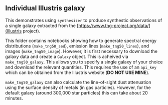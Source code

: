 ## Individual Illustris galaxy

This demonstrates using `synthesizer` to produce synthestic observations of a single galaxy extracted from the [https://www.tng-project.org/data/](Illustris project). 

This folder contains notebooks showing how to generate spectral energy distributions (`make_tng50_sed`), emission lines (`make_tng50_lines`), and images (`make_tng50_image`). However, it is first necessary to download the galaxy data and create a `Galaxy` object. This is acheived via `make_tng50_galaxy`. This allows you to specify a single galaxy of your choice and download the relevant quantities. This requires the use of an `api_key` which can be obtained from the Illustris website (**DO NOT USE MINE**).

`make_tng50_galaxy` can also calculate the line-of-sight dust attenuation using the surface density of metals (in gas particles). However, for the default galaxy (around 300,000 star particles) this can take about 20 minutes. 

